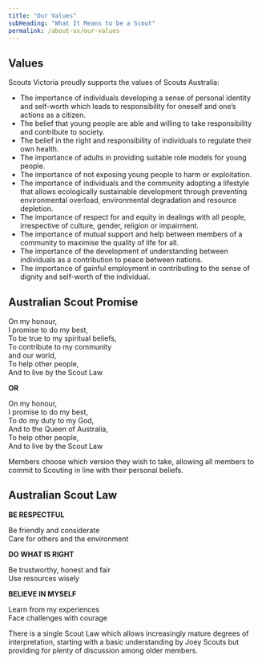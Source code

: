 ```yaml
---
title: "Our Values"
subHeading: "What It Means to be a Scout"
permalink: /about-us/our-values
---
```


## Values

Scouts Victoria proudly supports the values of Scouts Australia:

 - The importance of individuals developing a sense of personal identity and self-worth which leads to responsibility for oneself and one’s actions as a citizen.
 - The belief that young people are able and willing to take responsibility and contribute to society.
 - The belief in the right and responsibility of individuals to regulate their own health.
 - The importance of adults in providing suitable role models for young people.
 - The importance of not exposing young people to harm or exploitation.
 - The importance of individuals and the community adopting a lifestyle that allows ecologically sustainable development through preventing environmental overload, environmental degradation and resource depletion.
 - The importance of respect for and equity in dealings with all people, irrespective of culture, gender, religion or impairment.
 - The importance of mutual support and help between members of a community to maximise the quality of life for all.
 - The importance of the development of understanding between individuals as a contribution to peace between nations.
 - The importance of gainful employment in contributing to the sense of dignity and self-worth of the individual.

## Australian Scout Promise

On my honour,  
I promise to do my best,  
To be true to my spiritual beliefs,  
To contribute to my community  
and our world,  
To help other people,  
And to live by the Scout Law  

**OR**

On my honour,  
I promise to do my best,  
To do my duty to my God,  
And to the Queen of Australia,  
To help other people,  
And to live by the Scout Law  

Members choose which version they wish to take, allowing all members to commit to Scouting in line with their personal beliefs.

## Australian Scout Law

**BE RESPECTFUL**

Be friendly and considerate  
Care for others and the environment

**DO WHAT IS RIGHT**

Be trustworthy, honest and fair  
Use resources wisely

**BELIEVE IN MYSELF**

Learn from my experiences  
Face challenges with courage

There is a single Scout Law which allows increasingly mature degrees of interpretation, starting with a basic understanding by Joey Scouts but providing for plenty of discussion among older members.